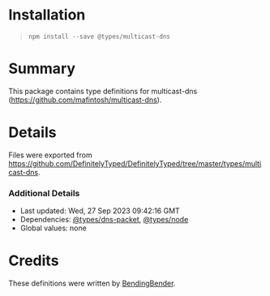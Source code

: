 # Installation
> `npm install --save @types/multicast-dns`

# Summary
This package contains type definitions for multicast-dns (https://github.com/mafintosh/multicast-dns).

# Details
Files were exported from https://github.com/DefinitelyTyped/DefinitelyTyped/tree/master/types/multicast-dns.

### Additional Details
 * Last updated: Wed, 27 Sep 2023 09:42:16 GMT
 * Dependencies: [@types/dns-packet](https://npmjs.com/package/@types/dns-packet), [@types/node](https://npmjs.com/package/@types/node)
 * Global values: none

# Credits
These definitions were written by [BendingBender](https://github.com/BendingBender).
